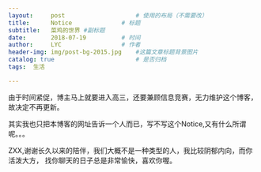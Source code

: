 ```yaml
---
layout:     post   				    # 使用的布局（不需要改）
title:      Notice 				# 标题 
subtitle:   菜鸡的世界 #副标题
date:       2018-07-19			# 时间
author:     LYC					# 作者
header-img: img/post-bg-2015.jpg 	#这篇文章标题背景图片
catalog: true 						# 是否归档
tags:  生活

---
```


由于时间紧促，博主马上就要进入高三，还要兼顾信息竞赛，无力维护这个博客，故决定不再更新。

其实我也只把本博客的网址告诉一个人而已，写不写这个Notice,又有什么所谓呢。。。

ZXX,谢谢长久以来的陪伴，我们大概不是一种类型的人，我比较阴郁内向，而你活泼大方，
找你聊天的日子总是非常愉快，喜欢你喔。
